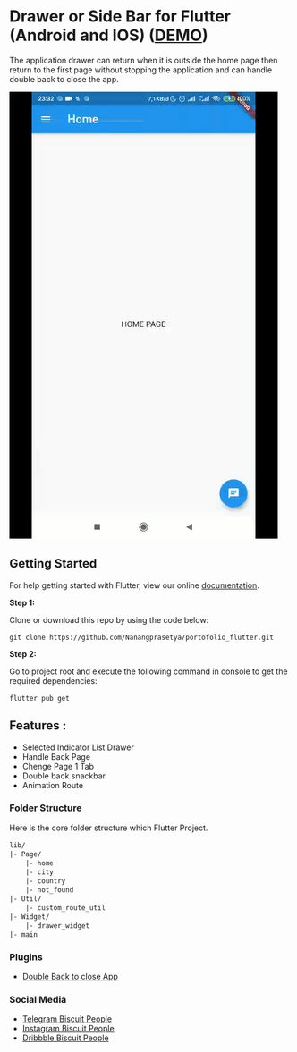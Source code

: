 # Drawer or Side Bar for Flutter (Android and IOS) ([DEMO](https://github.com/Nanangprasetya/portofolio_flutter.git))

The application drawer can return when it is outside the home page then return to the first page without stopping the application and can handle double back to close the app.


![Image](assets/drawer_simple.gif)



## Getting Started

For help getting started with Flutter, view our online
[documentation](https://flutter.io/).

**Step 1:**

Clone or download this repo by using the code below:

```
git clone https://github.com/Nanangprasetya/portofolio_flutter.git
```

**Step 2:**

Go to project root and execute the following command in console to get the required dependencies:

```
flutter pub get
```

## Features :

* Selected Indicator List Drawer
* Handle Back Page
* Chenge Page 1 Tab
* Double back snackbar
* Animation Route

### Folder Structure
Here is the core folder structure which Flutter Project.

```
lib/
|- Page/
    |- home
    |- city
    |- country
    |- not_found
|- Util/
    |- custom_route_util
|- Widget/
    |- drawer_widget
|- main
```

### Plugins

* [Double Back to close App](https://pub.dev/packages/double_back_to_close_app)

### Social Media

* [Telegram Biscuit People](https://t.me/@Biscuit_People)
* [Instagram Biscuit People](https://www.instagram.com/uiux.biscuit/)
* [Dribbble Biscuit People](https://dribbble.com/biscuit_uiux)